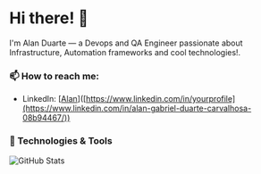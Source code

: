 # Hi there! 👋

I'm Alan Duarte — a Devops and QA Engineer passionate about Infrastructure, Automation frameworks and cool technologies!.

### 📫 How to reach me:
- LinkedIn: [[Alan](https://www.linkedin.com/in/alan-gabriel-duarte-carvalhosa-08b94467/)]([https://www.linkedin.com/in/yourprofile](https://www.linkedin.com/in/alan-gabriel-duarte-carvalhosa-08b94467/))


### 🔧 Technologies & Tools

![GitHub Stats](https://github-readme-stats.vercel.app/api?username=yourusername&show_icons=true&theme=radical)
